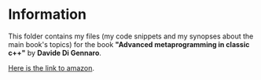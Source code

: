 Information
===========

This folder contains my files 
(my code snippets and my synopses about the main book's topics) 
for the book  **"Advanced metaprogramming in classic c++"** 
by **Davide Di Gennaro**.
 
[Here is the link to amazon](https://www.amazon.com/Advanced-Metaprogramming-Classic-Davide-Gennaro/dp/1484210115). 
